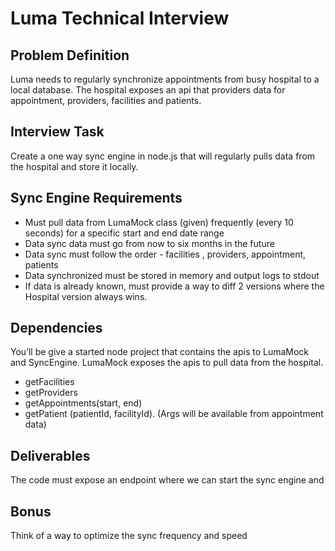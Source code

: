 # Luma Technical Interview 

## Problem Definition

Luma needs to regularly synchronize appointments from busy hospital to a local database. The hospital exposes an api that providers data for appointment, providers, facilities and patients.

## Interview Task

Create a one way sync engine in node.js that will regularly pulls  data from the hospital and store it locally.  


## Sync Engine Requirements

* Must pull data from LumaMock class (given) frequently (every 10 seconds) for a specific start and end date range
* Data sync data must go from now to six months in the future
* Data sync must follow the order - facilities , providers, appointment, patients
* Data synchronized must be stored in memory and output logs to stdout 
* If data is already known, must provide a way to diff 2 versions where the Hospital version always wins. 

## Dependencies

You’ll be give a started node project that contains the apis to LumaMock and SyncEngine.
LumaMock exposes the apis to pull data from the hospital.
* getFacilities
* getProviders
* getAppointments(start, end)
* getPatient (patientId, facilityId). (Args will be available from appointment data)


## Deliverables

The code must expose an endpoint where we can start the sync engine and 

## Bonus

Think of a way to optimize the sync frequency and speed
